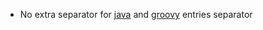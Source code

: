 * No extra separator for [java](snippets/java#multiple-entries) and [groovy](snippets/groovy#multiple-bodies) entries separator  
